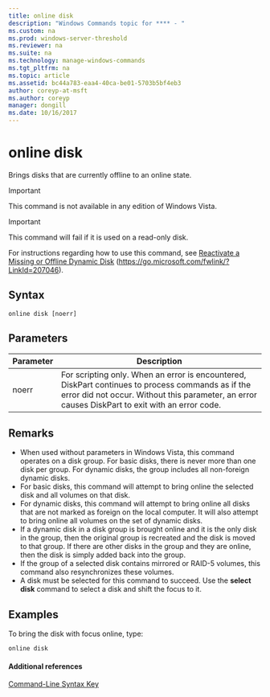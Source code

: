 ```yaml
---
title: online disk
description: "Windows Commands topic for **** - "
ms.custom: na
ms.prod: windows-server-threshold
ms.reviewer: na
ms.suite: na
ms.technology: manage-windows-commands
ms.tgt_pltfrm: na
ms.topic: article
ms.assetid: bc44a783-eaa4-40ca-be01-5703b5bf4eb3
author: coreyp-at-msft
ms.author: coreyp
manager: dongill
ms.date: 10/16/2017
---
```


# online disk



Brings disks that are currently offline to an online state.

> [!IMPORTANT]
> This command is not available in any edition of Windows Vista.

> [!IMPORTANT]
> This command will fail if it is used on a read-only disk.

For instructions regarding how to use this command, see [Reactivate a Missing or Offline Dynamic Disk](https://go.microsoft.com/fwlink/?LinkId=207046) (https://go.microsoft.com/fwlink/?LinkId=207046).

## Syntax

```
online disk [noerr]
```

## Parameters

|Parameter|Description|
|---------|-----------|
|noerr|For scripting only. When an error is encountered, DiskPart continues to process commands as if the error did not occur. Without this parameter, an error causes DiskPart to exit with an error code.|

## Remarks

-   When used without parameters in Windows Vista, this command operates on a disk group. For basic disks, there is never more than one disk per group. For dynamic disks, the group includes all non-foreign dynamic disks.
-   For basic disks, this command will attempt to bring online the selected disk and all volumes on that disk.
-   For dynamic disks, this command will attempt to bring online all disks that are not marked as foreign on the local computer. It will also attempt to bring online all volumes on the set of dynamic disks.
-   If a dynamic disk in a disk group is brought online and it is the only disk in the group, then the original group is recreated and the disk is moved to that group. If there are other disks in the group and they are online, then the disk is simply added back into the group.
-   If the group of a selected disk contains mirrored or RAID-5 volumes, this command also resynchronizes these volumes.
-   A disk must be selected for this command to succeed. Use the **select disk** command to select a disk and shift the focus to it.

## <a name="BKMK_examples"></a>Examples

To bring the disk with focus online, type:
```
online disk
```

#### Additional references

[Command-Line Syntax Key](command-line-syntax-key.md)

